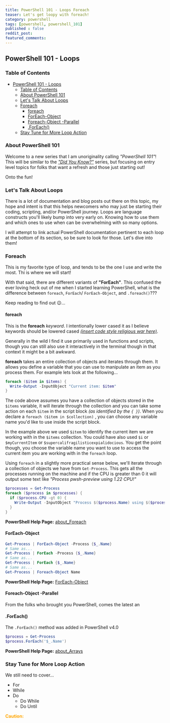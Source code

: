 ```yaml
---
title: PowerShell 101 - Loops Foreach
teaser: Let's get loopy with foreach!
category: powershell
tags: [powershell, powershell_101]
published : false
reddit_post:
featured_comments:
---
```


## PowerShell 101 - Loops

### Table of Contents

- [PowerShell 101 - Loops](#powershell-101---loops)
  - [Table of Contents](#table-of-contents)
  - [About PowerShell 101](#about-powershell-101)
  - [Let's Talk About Loops](#lets-talk-about-loops)
  - [Foreach](#foreach)
    - [foreach](#foreach-1)
    - [ForEach-Object](#foreach-object)
    - [Foreach-Object -Parallel](#foreach-object--parallel)
    - [.ForEach()](#foreach-2)
  - [Stay Tune for More Loop Action](#stay-tune-for-more-loop-action)

### About PowerShell 101

Welcome to a new series that I am unoriginality calling _"PowerShell 101"_!  This will be similar to the _["Did You Know?"][DidYouKnow]_ series, but focusing on entry level topics for folks that want a refresh and those just starting out!

Onto the fun!

### Let's Talk About Loops

There is a lot of documentation and blog posts out there on this topic, my hope and intent is that this helps newcomers who may just be starting their coding, scripting, and/or PowerShell journey.  Loops are language constructs you'll likely bump into very early on.  Knowing how to use them and which ones to use when can be overwhelming with so many options.  

I will attempt to link actual PowerShell documentation pertinent to each loop at the bottom of its section, so be sure to look for those. Let's dive into them!

### Foreach

This is my favorite type of loop, and tends to be the one I use and write the most.  Thi is where we will start!  

With that said, there are different variants of **"ForEach"**.  This confused the ever loving heck out of me when I started learning PowerShell, what is the difference between `foreach`, `ForEach`/ `ForEach-Object`, and `.foreach()`???

Keep reading to find out 😉...

#### foreach

This is the **foreach** *keyword*.  I intentionally lower cased it as I believe keywords should be lowered cased *[(insert code style religious war here)][keywords]*.  

Generally in the wild I find it use primarily used in functions and scripts, though you can still also use it interactively in the terminal though in that context it might be a bit awkward.  

**foreach** takes an entire collection of objects and iterates through them.  It allows you define a variable that you can use to manipulate an item as you process them.  For example lets look at the following...

```powershell
foreach ($item in $items) {
  Write-Output -InputObject "Current item: $item"
}
```

The code above assumes you have a collection of objects stored in the `$items` variable, it will iterate through the collection and you can take some action on each `$item` in the script block _(as identified by the `{ }`)_.  When you declare a `foreach ($item in $collection)` , you can choose any variable name you'd like to use inside the script block.  

In the example above we used `$item` to identify the current item we are working with in the `$items` collection.  You could have also used `$i` or `$myCurrentItem` or `$supercalifragilisticexpialidocious`.  You get the point though, you choose the variable name you want to use to access the current item you are working with in the `foreach` loop.

Using `foreach` in a slightly more practical sense below, we'll iterate through a collection of objects we have from `Get-Process`.  This gets all the processes running on the machine and if the CPU is greater than 0 it will output some text like _"Process pwsh-preview using 1.22 CPU!"_

```powershell
$processes = Get-Process
foreach ($process in $processes) {
  if ($process.CPU -gt 0) {
    Write-Output -InputObject "Process $($process.Name) using $($process.CPU) CPU!"
  }
}
```

**PowerShell Help Page:** [about_Foreach][about_Foreach]

#### ForEach-Object

```powershell
Get-Process | ForEach-Object -Process {$_.Name}
# Same as...
Get-Process | ForEach -Process {$_.Name}
# Same as...
Get-Process | ForEach {$_.Name}
# Same as...
Get-Process | Foreach-Object Name
```

**PowerShell Help Page:** [ForEach-Object][ForEach-Object]

#### Foreach-Object -Parallel

From the folks who brought you PowerShell, comes the latest an

#### .ForEach()

The `.ForEach()` method was added in PowerShell v4.0

```powershell
$process = Get-Process
$process.ForEach('$_.Name')
```

**PowerShell Help Page:** [about_Arrays][about_Arrays]

### Stay Tune for More Loop Action

We still need to cover...

- For
- While
- Do
  - Do While
  - Do Until

**<span style="color:orange">Caution:</span>**

[DidYouKNow]:https://ephos.github.io/tag/didyouknow
[about_Foreach]:https://docs.microsoft.com/en-us/powershell/module/microsoft.powershell.core/about/about_foreach?view=powershell-7
[keywords]:https://github.com/PoshCode/PowerShellPracticeAndStyle/blob/master/Style-Guide/Code-Layout-and-Formatting.md
[ForEach-Object]:https://docs.microsoft.com/en-us/powershell/module/microsoft.powershell.core/foreach-object?view=powershell-7
[about_Arrays]:https://docs.microsoft.com/en-us/powershell/module/microsoft.powershell.core/about/about_arrays?view=powershell-7#foreach